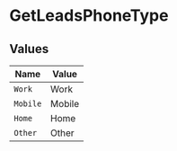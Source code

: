 # GetLeadsPhoneType


## Values

| Name     | Value    |
| -------- | -------- |
| `Work`   | Work     |
| `Mobile` | Mobile   |
| `Home`   | Home     |
| `Other`  | Other    |